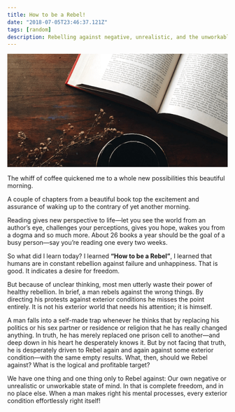 ```yaml
---
title: How to be a Rebel!
date: "2018-07-05T23:46:37.121Z"
tags: [random]
description: Rebelling against negative, unrealistic, and the unworkable state of the mind.
---
```


![how to be a rebel](./book.png)

The whiff of coffee quickened me to a whole new possibilities this beautiful morning.

A couple of chapters from a beautiful book top the excitement and assurance of waking up to the contrary of yet another morning.

Reading gives new perspective to life—let you see the world from an author’s eye, challenges your perceptions, gives you hope,
wakes you from a dogma and so much more. About 26 books a year should be the goal of a busy person—say you’re reading one every
two weeks.

So what did I learn today? I learned **“How to be a Rebel”**, I learned that humans are in constant rebellion against failure and
unhappiness. That is good. It indicates a desire for freedom.

But because of unclear thinking, most men utterly waste their power
of healthy rebellion. In brief, a man rebels against the wrong things. By directing his protests against exterior conditions he
misses the point entirely. It is not his exterior world that needs his attention; it is himself.

A man falls into a self-made trap whenever he thinks that by replacing his politics or his sex partner or residence or religion
that he has really changed anything. In truth, he has merely replaced one prison cell to another—and deep down in his heart he desperately knows it. But by not facing
that truth, he is desperately driven to Rebel again and again against some exterior condition—with the same empty results.
What, then, should we Rebel against? What is the logical and profitable target?

We have one thing and one thing only to Rebel against: Our own negative or unrealistic or unworkable state of mind.
In that is complete freedom, and in no place else.
When a man makes right his mental processes, every exterior condition effortlessly right itself!
